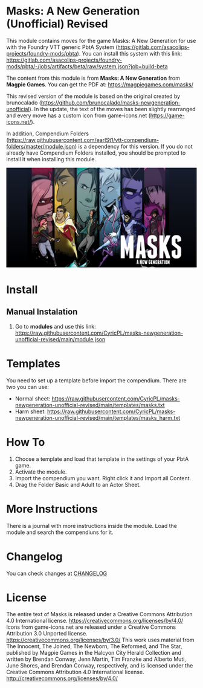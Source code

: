 # Masks: A New Generation (Unofficial) Revised

This module contains moves for the game Masks: A New Generation for use with the Foundry VTT generic PbtA System (https://gitlab.com/asacolips-projects/foundry-mods/pbta). You can install this system with this link: https://gitlab.com/asacolips-projects/foundry-mods/pbta/-/jobs/artifacts/beta/raw/system.json?job=build-beta

The content from this module is from **Masks: A New Generation** from **Magpie Games**. You can get the PDF at: https://magpiegames.com/masks/

This revised version of the module is based on the original created by brunocalado (https://github.com/brunocalado/masks-newgeneration-unofficial). In the update, the text of the moves has been slightly rearranged and every move has a custom icon from game-icons.net (https://game-icons.net/).

In addition, Compendium Folders (https://raw.githubusercontent.com/earlSt1/vtt-compendium-folders/master/module.json) is a dependency for this version. If you do not already have Compendium Folders installed, you should be prompted to install it when installing this module.

<p align="center">
  <img width="700" src="images/guide/masks.jpg">
</p>

# Install

## Manual Instalation
1. Go to **modules** and use this link: https://raw.githubusercontent.com/CyricPL/masks-newgeneration-unofficial-revised/main/module.json

# Templates
You need to set up a template before import the compendium. There are two you can use:
- Normal sheet: https://raw.githubusercontent.com/CyricPL/masks-newgeneration-unofficial-revised/main/templates/masks.txt
- Harm sheet: https://raw.githubusercontent.com/CyricPL/masks-newgeneration-unofficial-revised/main/templates/masks_harm.txt

# How To

1. Choose a template and load that template in the settings of your PbtA game.
2. Activate the module.
3. Import the compendium you want. Right click it and Import all Content.
4. Drag the Folder Basic and Adult to an Actor Sheet.

# More Instructions
There is a journal with more instructions inside the module. Load the module and search the compendiuns for it.

# Changelog
You can check changes at [CHANGELOG](CHANGELOG.md)

# License
The entire text of Masks is released under a Creative Commons Attribution 4.0 International license. https://creativecommons.org/licenses/by/4.0/
Icons from game-icons.net are released under a Creative Commons Attribution 3.0 Unported license. https://creativecommons.org/licenses/by/3.0/
This work uses material from The Innocent, The Joined, The Newborn, The Reformed, and The Star, published by Magpie Games in the Halcyon City Herald Collection and written by Brendan Conway, Jenn Martin, Tim Franzke and Alberto Muti, June Shores, and Brendan Conway, respectively, and is licensed under the Creative Commons Attribution 4.0 International license. http://creativecommons.org/licenses/by/4.0/
